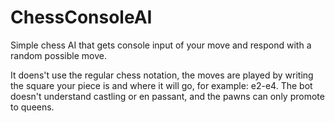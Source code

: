 # ChessConsoleAI
Simple chess AI that gets console input of your move and respond with a random possible move.

It doens't use the regular chess notation, the moves are played by writing the square your piece is and where it will go, for example: e2-e4.
The bot doesn't understand castling or en passant, and the pawns can only promote to queens.
